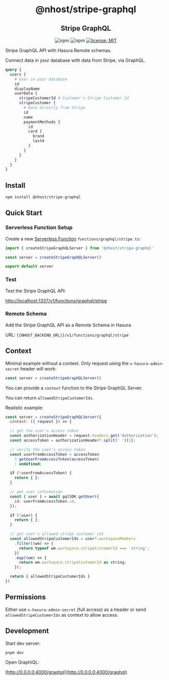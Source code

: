 <h1 align="center">@nhost/stripe-graphql</h1>
<h2 align="center">Stripe GraphQL</h2>

<p align="center">
  <img alt="npm" src="https://img.shields.io/npm/v/@nhost/stripe-graphql">
  <img alt="npm" src="https://img.shields.io/npm/dm/@nhost/stripe-graphql">
  <a href="LICENSE">
    <img src="https://img.shields.io/badge/license-MIT-yellow.svg" alt="license: MIT" />
  </a>
</p>

Stripe GraphQL API with Hasura Remote schemas.

Connect data in your database with data from Stripe, via GraphQL.

```graphql
query {
  users {
    # User in your database
    id
    displayName
    userData {
      stripeCustomerId # Customer's Stripe Customer Id
      stripeCustomer {
        # Data directly from Stripe
        id
        name
        paymentMethods {
          id
          card {
            brand
            last4
          }
        }
      }
    }
  }
}
```

## Install

```bash
npm install @nhost/stripe-graphql
```

## Quick Start

### Serverless Function Setup

Create a new [Serverless Function](https://docs.nhost.io/platform/serverless-functions) `functions/graphql/stripe.ts`:

```js
import { createStripeGraphQLServer } from '@nhost/stripe-graphql'

const server = createStripeGraphQLServer()

export default server
```

### Test

Test the Stripe GraphQL API:

[http://localhost:1337/v1/functions/graphql/stripe](http://localhost:1337/v1/functions/graphql/stripe)

### Remote Schema

Add the Stripe GraphQL API as a Remote Schema in Hasura.

URL: `{{NHOST_BACKEND_URL}}/v1/functions/graphql/stripe`

## Context

Minimal example without a context. Only request using the `x-hasura-admin-secret` header will work:

```js
const server = createStripeGraphQLServer()
```

You can provide a `context` function to the Stripe GraphQL Server.

You can return `allowedStripeCustomerIds`.

Realistic example:

```js
const server = createStripeGraphQLServer({
  context: ({ request }) => {

  // get the user's access token
  const authorizationHeader = request.headers.get('Authorization');
  const accessToken = authorizationHeader?.split(' ')[1];

  // verify the user's access token
  const userFromAccessToken = accessToken
    ? getUserFromAccessToken(accessToken)
    : undefined;

  if (!userFromAccessToken) {
    return { };
  }

  // get user information
  const { user } = await gqlSDK.getUser({
    id: userFromAccessToken.id,
  });

  if (!user) {
    return { };
  }

  // get user's allowed stripe customer ids
  const allowedStripeCustomerIds = user?.workspaceMembers
    .filter((wm) => {
      return typeof wm.workspace.stripeCustomerId === 'string';
    })
    .map((wm) => {
      return wm.workspace.stripeCustomerId as string;
    });

  return { allowedStripeCustomerIds }
})
```

## Permissions

Either use `x-hasura-admin-secret` (full access) as a header or send `allowedStripeCustomerIds` as context to allow access.

## Development

Start dev server:

```
pnpm dev
```

Open GraphiQL:

[http://0.0.0.0:4000/graphql](http://0.0.0.0:4000/graphql)
